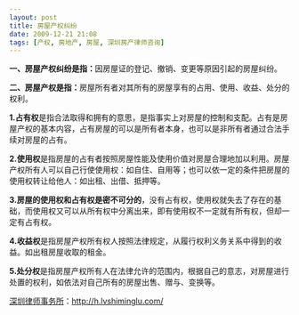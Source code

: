 ```yaml
---
layout: post
title: 房屋产权纠纷
date: 2009-12-21 21:08
tags: [产权, 房地产, 房屋, 深圳房产律师咨询]
---
```

<strong>一、房屋产权纠纷是指：</strong>因房屋证的登记、撤销、变更等原因引起的房屋纠纷。

<strong>二、房屋产权是指：</strong>房屋所有者对其所有的房屋享有的占用、使用、收益、处分的权利。

<strong>1.占有权</strong>是指合法取得和拥有的意思，是指事实上对房屋的控制和支配。占有是房屋产权的基本内容，占有房屋的可以是所有者本身，也可以是非所有者通过合法手续对房屋的占有。

<strong>2.使用权</strong>是指房屋的占有者按照房屋性能及使用价值对房屋合理地加以利用。房屋产权所有人可以自己行使使用权：如自住、自用等；也可以依一定的条件把房屋的使用权转让给他人：如出租、出借、抵押等。

<strong>3.房屋的使用权和占有权是密不可分的</strong>，没有占有权，使用权就失去了存在的基础，而使用权又可以从所有权中分离出来，即有使用权不一定就有所有权，但却一定有占有权。

<strong>4.收益权</strong>是指房屋产权所有权人按照法律规定，从履行权利义务关系中得到的收益。如出租房屋收取的租金。

<strong>5.处分权</strong>是指房屋产权所有人在法律允许的范围内，根据自己的意志，对房屋进行处置的权利，如依法对自己所有的房屋出售、赠与、变换等。

<a href="http://h.lvshiminglu.com/">深圳律师事务所</a>：<a href="http://h.lvshiminglu.com/">http://h.lvshiminglu.com/</a>

